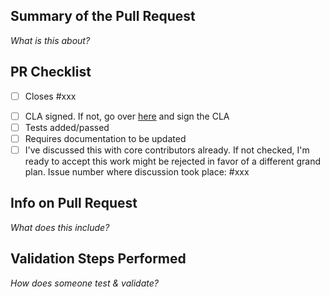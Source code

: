 ## Summary of the Pull Request

_What is this about?_

## PR Checklist
* [ ] Closes #xxx
<!--Use "Applies to #xxx" if the PR is not a complete solution to the issue-->
* [ ] CLA signed. If not, go over [here](https://cla.opensource.microsoft.com/microsoft/PowerToys) and sign the CLA
* [ ] Tests added/passed
* [ ] Requires documentation to be updated
* [ ] I've discussed this with core contributors already. If not checked, I'm ready to accept this work might be rejected in favor of a different grand plan. Issue number where discussion took place: #xxx

## Info on Pull Request

_What does this include?_

## Validation Steps Performed

_How does someone test & validate?_
